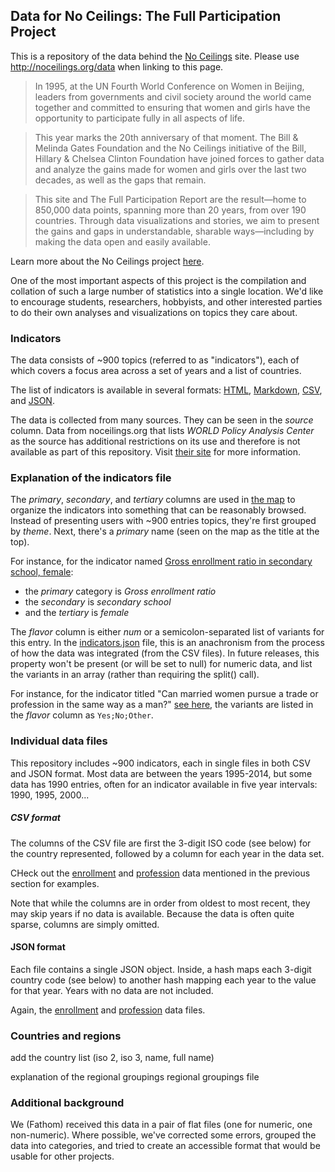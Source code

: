 ## Data for No Ceilings: The Full Participation Project

This is a repository of the data behind the [No Ceilings](http://noceilings.org) site. Please use http://noceilings.org/data when linking to this page. 

> In 1995, at the UN Fourth World Conference on Women in Beijing, leaders from governments and civil society around the world came together and committed to ensuring that women and girls have the opportunity to participate fully in all aspects of life.

> This year marks the 20th anniversary of that moment. The Bill & Melinda Gates Foundation and the No Ceilings initiative of the Bill, Hillary & Chelsea Clinton Foundation have joined forces to gather data and analyze the gains made for women and girls over the last two decades, as well as the gaps that remain.

> This site and The Full Participation Report are the result—home to 850,000 data points, spanning more than 20 years, from over 190 countries. Through data visualizations and stories, we aim to present the gains and gaps in understandable, sharable ways—including by making the data open and easily available.

Learn more about the No Ceilings project [here](http://noceilings.org/about). 

One of the most important aspects of this project is the compilation and collation of such a large number of statistics into a single location. We'd like to encourage students, researchers, hobbyists, and other interested parties to do their own analyses and visualizations on topics they care about.


### Indicators

The data consists of ~900 topics (referred to as "indicators"), each of which covers a focus area across a set of years and a list of countries.

The list of indicators is available in several formats: [HTML](http://htmlpreview.github.com/?https://raw.githubusercontent.com/fathominfo/noceilings-data/master/indicators.html), [Markdown](https://github.com/fathominfo/noceilings-data/blob/master/indicators.md), [CSV](https://raw.githubusercontent.com/fathominfo/noceilings-data/master/indicators.csv), and [JSON](https://raw.githubusercontent.com/fathominfo/noceilings-data/master/indicators.json). 

The data is collected from many sources. They can be seen in the *source* column. Data from noceilings.org that lists *WORLD Policy Analysis Center* as the source has additional restrictions on its use and therefore is not available as part of this repository. Visit [their site](http://worldpolicyforum.org/noceilings) for more information.


### Explanation of the indicators file

The *primary*, *secondary*, and *tertiary* columns are used in [the map](http://noceilings.org/map) to organize the indicators into something that can be reasonably browsed. Instead of presenting users with ~900 entries topics, they're first grouped by *theme*. Next, there's a *primary* name (seen on the map as the title at the top). 

For instance, for the indicator named [Gross enrollment ratio in secondary school, female](http://noceilings.org/map/#GERSFEIN&2012):
 * the *primary* category is *Gross enrollment ratio*
 * the *secondary* is *secondary school* 
 * and the *tertiary* is *female*

The *flavor* column is either *num* or a semicolon-separated list of variants for this entry. In the [indicators.json]() file, this is an anachronism from the process of how the data was integrated (from the CSV files). In future releases, this property won't be present (or will be set to null) for numeric data, and list the variants in an array (rather than requiring the split() call).

For instance, for the indicator titled "Can married women pursue a trade or profession in the same way as a man?" [see here](http://noceilings.org/map/#MWPTPWBL), the variants are listed in the *flavor* column as `Yes;No;Other`.


### Individual data files

This repository includes ~900 indicators, each in single files in both CSV and JSON format. Most data are between the years 1995-2014, but some data has 1990 entries, often for an indicator available in five year intervals: 1990, 1995, 2000... 


##### CSV format

The columns of the CSV file are first the 3-digit ISO code (see below) for the country represented, followed by a column for each year in the data set. 

CHeck out the [enrollment](https://raw.githubusercontent.com/fathominfo/noceilings-data/master/csv/GERSFEIN.csv) and [profession](https://raw.githubusercontent.com/fathominfo/noceilings-data/master/csv/MWPTPWBL.csv) data mentioned in the previous section for examples.

Note that while the columns are in order from oldest to most recent, they may skip years if no data is available. Because the data is often quite sparse, columns are simply omitted.


#### JSON format

Each file contains a single JSON object. Inside, a hash maps each 3-digit country code (see below) to another hash mapping each year to the value for that year. Years with no data are not included.

Again, the [enrollment](https://raw.githubusercontent.com/fathominfo/noceilings-data/master/json/GERSFEIN.json) and [profession](https://raw.githubusercontent.com/fathominfo/noceilings-data/master/json/MWPTPWBL.json) data files.


### Countries and regions

add the country list (iso 2, iso 3, name, full name)

explanation of the regional groupings
regional groupings file

### Additional background

We (Fathom) received this data in a pair of flat files (one for numeric, one non-numeric). Where possible, we've corrected some errors, grouped the data into categories, and tried to create an accessible format that would be usable for other projects. 
